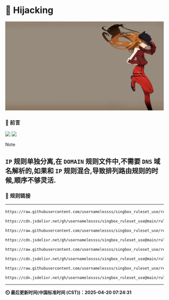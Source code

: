 
# 🧸 Hijacking
![](https://raw.githubusercontent.com/usernamelessss/picture-bed/main/images/202504042256831.jpg)
### 📣 前言
![](https://shields.io/badge/-移除重复规则-ff69b4) ![](https://shields.io/badge/-IP&nbsp;规则单独存放不与&nbsp;DOMAIN&nbsp;等混合-green)
> [!NOTE]
**`IP` 规则单独分离,在 `DOMAIN` 规则文件中,不需要 `DNS` 域名解析的,如果和 `IP` 规则混合,导致排列路由规则的时候,顺序不够灵活.**
---

###  🔗 规则链接
---

```url
https://raw.githubusercontent.com/usernamelessss/singbox_ruleset_use/refs/heads/main/rule/Hijacking/Hijacking_IP.json
```

```url
https://cdn.jsdelivr.net/gh/usernamelessss/singbox_ruleset_use@main/rule/Hijacking/Hijacking_IP.json
```

```url
https://raw.githubusercontent.com/usernamelessss/singbox_ruleset_use/refs/heads/main/rule/Hijacking/Hijacking_IP.srs
```

```url
https://cdn.jsdelivr.net/gh/usernamelessss/singbox_ruleset_use@main/rule/Hijacking/Hijacking_IP.srs
```

```url
https://raw.githubusercontent.com/usernamelessss/singbox_ruleset_use/refs/heads/main/rule/Hijacking/Hijacking_No_IP.json
```

```url
https://cdn.jsdelivr.net/gh/usernamelessss/singbox_ruleset_use@main/rule/Hijacking/Hijacking_No_IP.json
```

```url
https://raw.githubusercontent.com/usernamelessss/singbox_ruleset_use/refs/heads/main/rule/Hijacking/Hijacking_No_IP.srs
```

```url
https://cdn.jsdelivr.net/gh/usernamelessss/singbox_ruleset_use@main/rule/Hijacking/Hijacking_No_IP.srs
```

---
**⏲️ 最后更新时间(中国标准时间 (CST))：2025-04-20 07:24:31**